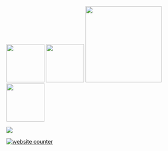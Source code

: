 <img src="https://github.com/user-attachments/assets/561c800e-c9ab-46f0-aa35-38e445a9e116" width="100"/>
<img src="https://github.com/user-attachments/assets/8567adaf-47a4-4b58-9af1-e24e264fd606" width="100"/>
<img src="https://github.com/user-attachments/assets/35ba48ef-b32e-47a8-974a-cc8c32b6371f" width="200"/>
<img src="https://github.com/user-attachments/assets/93eb487b-d97b-46e1-a5a4-0ef14a5ec1de" width="100"/>

![](https://github-readme-stats.vercel.app/api/top-langs/?username=cash-i1&layout=donut&title_color=fff&icon_color=f9f9f9&text_color=9f9f9f&bg_color=0d1117&border_color=0d1117)

<a href="https://www.freecounterstat.com" title="website counter"><img src="https://counter1.optistats.ovh/private/freecounterstat.php?c=8lmdsq765nbxdx928cs9kuz83p33586t" border="0" title="website counter" alt="website counter"></a>
